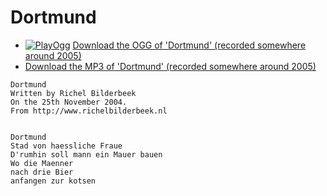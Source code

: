 # Dortmund


 * [![PlayOgg](http://static.fsf.org/playogg/Play_ogg_80x15.png "I support PlayOgg!")](http://playogg.org) [Download the OGG of 'Dortmund' (recorded somewhere around 2005)](CD04_06Dortmund.ogg)
 * [Download the MP3 of 'Dortmund' (recorded somewhere around 2005)](CD04_06Dortmund.mp3)

```
Dortmund
Written by Richel Bilderbeek
On the 25th November 2004.
From http://www.richelbilderbeek.nl


Dortmund
Stad von haessliche Fraue
D'rumhin soll mann ein Mauer bauen
Wo die Maenner
nach drie Bier
anfangen zur kotsen
```
